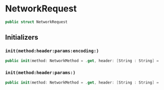 # NetworkRequest

``` swift
public struct NetworkRequest 
```

## Initializers

### `init(method:header:params:encoding:)`

``` swift
public init(method: NetworkMethod = .get, header: [String : String] = [:], params: [String : Any]?, encoding: NetworkRequestEncoding = .url) 
```

### `init(method:header:params:)`

``` swift
public init(method: NetworkMethod = .get, header: [String : String] = [:], params: [String : Any]?) 
```
